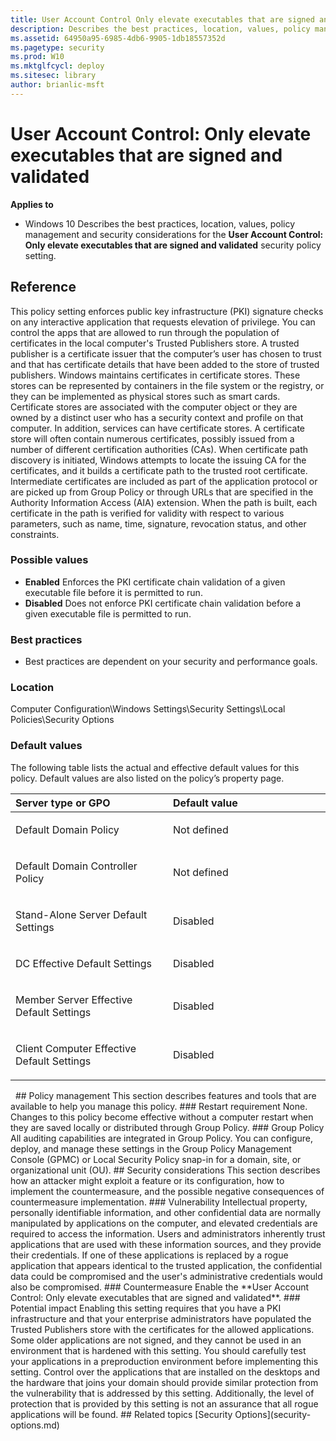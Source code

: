 ```yaml
---
title: User Account Control Only elevate executables that are signed and validated (Windows 10)
description: Describes the best practices, location, values, policy management and security considerations for the User Account Control Only elevate executables that are signed and validated security policy setting.
ms.assetid: 64950a95-6985-4db6-9905-1db18557352d
ms.pagetype: security
ms.prod: W10
ms.mktglfcycl: deploy
ms.sitesec: library
author: brianlic-msft
---
```

# User Account Control: Only elevate executables that are signed and validated
**Applies to**
-   Windows 10
Describes the best practices, location, values, policy management and security considerations for the **User Account Control: Only elevate executables that are signed and validated** security policy setting.
## Reference
This policy setting enforces public key infrastructure (PKI) signature checks on any interactive application that requests elevation of privilege. You can control the apps that are allowed to run through the population of certificates in the local computer's Trusted Publishers store.
A trusted publisher is a certificate issuer that the computer’s user has chosen to trust and that has certificate details that have been added to the store of trusted publishers.
Windows maintains certificates in certificate stores. These stores can be represented by containers in the file system or the registry, or they can be implemented as physical stores such as smart cards. Certificate stores are associated with the computer object or they are owned by a distinct user who has a security context and profile on that computer. In addition, services can have certificate stores. A certificate store will often contain numerous certificates, possibly issued from a number of different certification authorities (CAs).
When certificate path discovery is initiated, Windows attempts to locate the issuing CA for the certificates, and it builds a certificate path to the trusted root certificate. Intermediate certificates are included as part of the application protocol or are picked up from Group Policy or through URLs that are specified in the Authority Information Access (AIA) extension. When the path is built, each certificate in the path is verified for validity with respect to various parameters, such as name, time, signature, revocation status, and other constraints.
### Possible values
-   **Enabled**
    Enforces the PKI certificate chain validation of a given executable file before it is permitted to run.
-   **Disabled**
    Does not enforce PKI certificate chain validation before a given executable file is permitted to run.
### Best practices
-   Best practices are dependent on your security and performance goals.
### Location
Computer Configuration\\Windows Settings\\Security Settings\\Local Policies\\Security Options
### Default values
The following table lists the actual and effective default values for this policy. Default values are also listed on the policy’s property page.
<table>
<colgroup>
<col width="50%" />
<col width="50%" />
</colgroup>
<thead>
<tr class="header">
<th align="left">Server type or GPO</th>
<th align="left">Default value</th>
</tr>
</thead>
<tbody>
<tr class="odd">
<td align="left"><p>Default Domain Policy</p></td>
<td align="left"><p>Not defined</p></td>
</tr>
<tr class="even">
<td align="left"><p>Default Domain Controller Policy</p></td>
<td align="left"><p>Not defined</p></td>
</tr>
<tr class="odd">
<td align="left"><p>Stand-Alone Server Default Settings</p></td>
<td align="left"><p>Disabled</p></td>
</tr>
<tr class="even">
<td align="left"><p>DC Effective Default Settings</p></td>
<td align="left"><p>Disabled</p></td>
</tr>
<tr class="odd">
<td align="left"><p>Member Server Effective Default Settings</p></td>
<td align="left"><p>Disabled</p></td>
</tr>
<tr class="even">
<td align="left"><p>Client Computer Effective Default Settings</p></td>
<td align="left"><p>Disabled</p></td>
</tr>
</tbody>
</table>
 
## Policy management
This section describes features and tools that are available to help you manage this policy.
### Restart requirement
None. Changes to this policy become effective without a computer restart when they are saved locally or distributed through Group Policy.
### Group Policy
All auditing capabilities are integrated in Group Policy. You can configure, deploy, and manage these settings in the Group Policy Management Console (GPMC) or Local Security Policy snap-in for a domain, site, or organizational unit (OU).
## Security considerations
This section describes how an attacker might exploit a feature or its configuration, how to implement the countermeasure, and the possible negative consequences of countermeasure implementation.
### Vulnerability
Intellectual property, personally identifiable information, and other confidential data are normally manipulated by applications on the computer, and elevated credentials are required to access the information. Users and administrators inherently trust applications that are used with these information sources, and they provide their credentials. If one of these applications is replaced by a rogue application that appears identical to the trusted application, the confidential data could be compromised and the user's administrative credentials would also be compromised.
### Countermeasure
Enable the **User Account Control: Only elevate executables that are signed and validated**.
### Potential impact
Enabling this setting requires that you have a PKI infrastructure and that your enterprise administrators have populated the Trusted Publishers store with the certificates for the allowed applications. Some older applications are not signed, and they cannot be used in an environment that is hardened with this setting. You should carefully test your applications in a preproduction environment before implementing this setting.
Control over the applications that are installed on the desktops and the hardware that joins your domain should provide similar protection from the vulnerability that is addressed by this setting. Additionally, the level of protection that is provided by this setting is not an assurance that all rogue applications will be found.
## Related topics
[Security Options](security-options.md)
 
 
